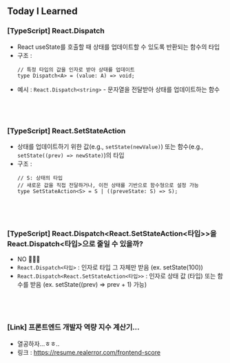 ## Today I Learned

### [TypeScript] React.Dispatch

- React useState를 호출할 때 상태를 업데이트할 수 있도록 반환되는 함수의 타입
- 구조 :
  ```tsx
  // 특정 타입의 값을 인자로 받아 상태를 업데이트
  type Dispatch<A> = (value: A) => void;
  ```
- 예시 : `React.Dispatch<string>` - 문자열을 전달받아 상태를 업데이트하는 함수

## <br/>

### [TypeScript] React.SetStateAction

- 상태를 업데이트하기 위한 값(e.g., `setState(newValue)`) 또는 함수(e.g., `setState((prev) => newState)`)의 타입
- 구조 :
  ```tsx
  // S: 상태의 타입
  // 새로운 값을 직접 전달하거나, 이전 상태를 기반으로 함수형으로 설정 가능
  type SetStateAction<S> = S | ((preveState: S) => S);
  ```

## <br/>

### [TypeScript] React.Dispatch<React.SetStateAction<타입>>을 React.Dispatch<타입>으로 줄일 수 있을까?

- NO 🙅🏻‍♀️
- `React.Dispatch<타입>` : 인자로 타입 그 자체만 받음 (ex. setState(100))
- `React.Dispatch<React.SetStateAction<타입>>` : 인자로 상태 값 (타입) 또는 함수를 받음 (ex. setState((prev) => prev + 1) 가능)

## <br/>

### [Link] 프론트엔드 개발자 역량 지수 계산기...

- 열공하자...ㅎㅎ..
- 링크 : https://resume.realerror.com/frontend-score

